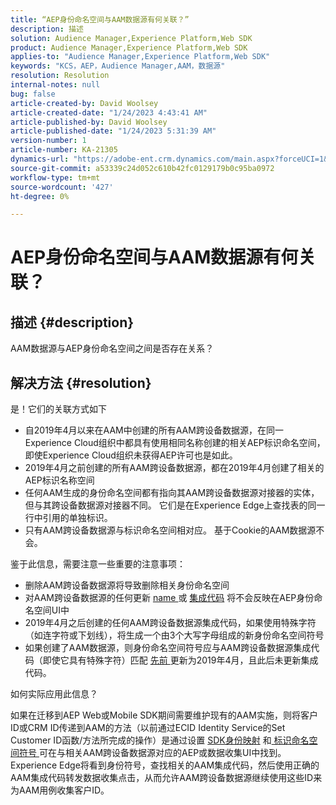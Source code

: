 ```yaml
---
title: “AEP身份命名空间与AAM数据源有何关联？”
description: 描述
solution: Audience Manager,Experience Platform,Web SDK
product: Audience Manager,Experience Platform,Web SDK
applies-to: "Audience Manager,Experience Platform,Web SDK"
keywords: "KCS，AEP，Audience Manager,AAM，数据源"
resolution: Resolution
internal-notes: null
bug: false
article-created-by: David Woolsey
article-created-date: "1/24/2023 4:43:41 AM"
article-published-by: David Woolsey
article-published-date: "1/24/2023 5:31:39 AM"
version-number: 1
article-number: KA-21305
dynamics-url: "https://adobe-ent.crm.dynamics.com/main.aspx?forceUCI=1&pagetype=entityrecord&etn=knowledgearticle&id=c0066fab-a19b-ed11-aad1-6045bd006268"
source-git-commit: a53339c24d052c610b42fc0129179b0c95ba0972
workflow-type: tm+mt
source-wordcount: '427'
ht-degree: 0%

---
```


# AEP身份命名空间与AAM数据源有何关联？

## 描述 {#description}

AAM数据源与AEP身份命名空间之间是否存在关系？

## 解决方法 {#resolution}


是！它们的关联方式如下

- 自2019年4月以来在AAM中创建的所有AAM跨设备数据源，在同一Experience Cloud组织中都具有使用相同名称创建的相关AEP标识命名空间，即使Experience Cloud组织未获得AEP许可也是如此。
- 2019年4月之前创建的所有AAM跨设备数据源，都在2019年4月创建了相关的AEP标识名称空间
- 任何AAM生成的身份命名空间都有指向其AAM跨设备数据源对接器的实体，但与其跨设备数据源对接器不同。 它们是在Experience Edge上查找表的同一行中引用的单独标识。
- 只有AAM跨设备数据源与标识命名空间相对应。 基于Cookie的AAM数据源不会。


鉴于此信息，需要注意一些重要的注意事项：

- 删除AAM跨设备数据源将导致删除相关身份命名空间
- 对AAM跨设备数据源的任何更新 <u>name </u>或 <u>集成代码</u> 将不会反映在AEP身份命名空间UI中
- 2019年4月之后创建的任何AAM跨设备数据源集成代码，如果使用特殊字符（如连字符或下划线），将生成一个由3个大写字母组成的新身份命名空间符号
- 如果创建了AAM数据源，则身份命名空间符号应与AAM跨设备数据源集成代码（即使它具有特殊字符）匹配 <u>先前 </u>更新为2019年4月，且此后未更新集成代码。


如何实际应用此信息？

如果在迁移到AEP Web或Mobile SDK期间需要维护现有的AAM实施，则将客户ID或CRM ID传递到AAM的方法（以前通过ECID Identity Service的Set Customer ID函数/方法所完成的操作）是通过设置 [SDK身份映射](https://experienceleague.adobe.com/docs/experience-platform/edge/identity/overview.html?lang=en) 和<u> 标识命名空间符号 </u>可在与相关AAM跨设备数据源对应的AEP或数据收集UI中找到。  Experience Edge将看到身份符号，查找相关的AAM集成代码，然后使用正确的AAM集成代码转发数据收集点击，从而允许AAM跨设备数据源继续使用这些ID来为AAM用例收集客户ID。


